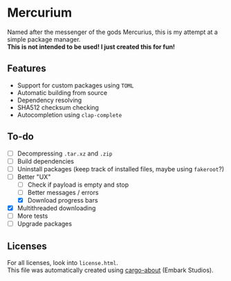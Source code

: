 # Mercurium
Named after the messenger of the gods Mercurius, this is my attempt at a simple package manager.  
**This is not intended to be used! I just created this for fun!**

## Features
- Support for custom packages using `TOML`
- Automatic building from source
- Dependency resolving
- SHA512 checksum checking
- Autocompletion using `clap-complete`

## To-do
- [ ] Decompressing `.tar.xz` and `.zip`
- [ ] Build dependencies
- [ ] Uninstall packages (keep track of installed files, maybe using `fakeroot`?)
- [ ] Better "UX"
    - [ ] Check if payload is empty and stop
    - [ ] Better messages / errors
    - [x] Download progress bars
- [x] Multithreaded downloading
- [ ] More tests
- [ ] Upgrade packages

## Licenses
For all licenses, look into `license.html`.  
This file was automatically created using [cargo-about](https://github.com/EmbarkStudios/cargo-about) (Embark Studios).